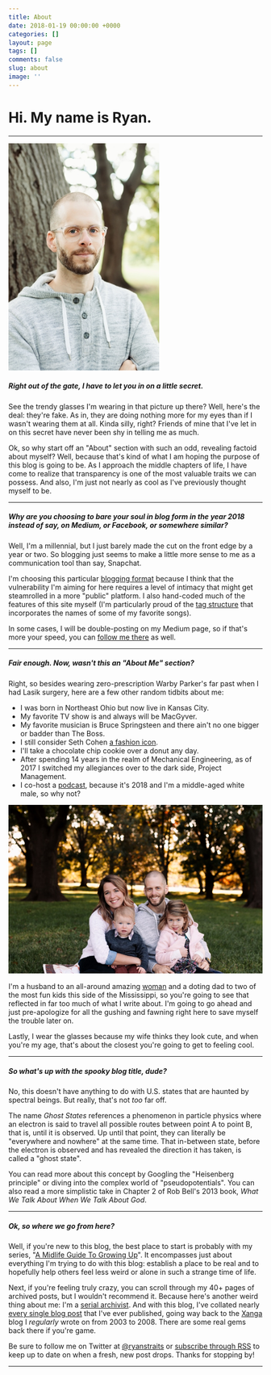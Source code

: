 ```yaml
---
title: About
date: 2018-01-19 00:00:00 +0000
categories: []
layout: page
tags: []
comments: false
slug: about
image: ''
---
```

# Hi. My name is Ryan.

---

![](/assets/images/DSC0933-small.jpg "Hey, it's me!")

##### Right out of the gate, I have to let you in on a little secret.

See the trendy glasses I'm wearing in that picture up there? Well, here's the deal: they're fake. As in, they are doing nothing more for my eyes than if I wasn't wearing them at all. Kinda silly, right? Friends of mine that I've let in on this secret have never been shy in telling me as much.

Ok, so why start off an "About" section with such an odd, revealing factoid about myself? Well, because that's kind of what I am hoping the purpose of this blog is going to be. As I approach the middle chapters of life, I have come to realize that transparency is one of the most valuable traits we can possess. And also, I'm just not nearly as cool as I've previously thought myself to be.

---

##### Why are you choosing to bare your soul in blog form in the year 2018 instead of say, on Medium, or Facebook, or somewhere similar?

Well, I'm a millennial, but I just barely made the cut on the front edge by a year or two. So blogging just seems to make a little more sense to me as a communication tool than say, Snapchat.

I'm choosing this particular [blogging format](http://www.jekyllrb.com) because I think that the vulnerability I'm aiming for here requires a level of intimacy that might get steamrolled in a more "public" platform. I also hand-coded much of the features of this site myself (I'm particularly proud of the [tag structure](/tag/now-that-im-older) that incorporates the names of some of my favorite songs).

In some cases, I will be double-posting on my Medium page, so if that's more your speed, you can [follow me there](https://www.medium.com/@ryanstraits) as well.

---

##### Fair enough. Now, wasn't this an "About Me" section?

Right, so besides wearing zero-prescription Warby Parker's far past when I had Lasik surgery, here are a few other random tidbits about me:

* I was born in Northeast Ohio but now live in Kansas City.
* My favorite TV show is and always will be MacGyver.
* My favorite musician is Bruce Springsteen and there ain't no one bigger or badder than The Boss.
* I still consider Seth Cohen [a fashion icon](https://twitter.com/ryanstraits/status/817788129298042886).
* I'll take a chocolate chip cookie over a donut any day.
* After spending 14 years in the realm of Mechanical Engineering, as of 2017 I switched my allegiances over to the dark side, Project Management.
* I co-host a [podcast](http://www.sixthdegreepod.com), because it's 2018 and I'm a middle-aged white male, so why not?

![](/assets/images/DSC0526-half.jpg)

I'm a husband to an all-around amazing [woman](http://www.jordanstraits.com) and a doting dad to two of the most fun kids this side of the Mississippi, so you're going to see that reflected in far too much of what I write about. I'm going to go ahead and just pre-apologize for all the gushing and fawning right here to save myself the trouble later on.

Lastly, I wear the glasses because my wife thinks they look cute, and when you're my age, that's about the closest you're going to get to feeling cool.

---

##### So what's up with the spooky blog title, dude?

No, this doesn't have anything to do with U.S. states that are haunted by spectral beings. But really, that's not _too_ far off.

The name _Ghost States_ references a phenomenon in particle physics where an electron is said to travel all possible routes between point A to point B, that is, until it is observed. Up until that point, they can literally be "everywhere and nowhere" at the same time. That in-between state, before the electron is observed and has revealed the direction it has taken, is called a "ghost state".

You can read more about this concept by Googling the "Heisenberg principle" or diving into the complex world of "pseudopotentials". You can also read a more simplistic take in Chapter 2 of Rob Bell's 2013 book, _What We Talk About When We Talk About God_.

---

##### Ok, so where we go from here?

Well, if you're new to this blog, the best place to start is probably with my series, "[A Midlife Guide To Growing Up](/2018/04/07/a-midlife-guide-to-growing-up.html)". It encompasses just about everything I'm trying to do with this blog: establish a place to be real and to hopefully help others feel less weird or alone in such a strange time of life.

Next, if you're feeling truly crazy, you can scroll through my 40+ pages of archived posts, but I wouldn't recommend it. Because here's another weird thing about me: I'm a [serial archivist](/2008/03/28/im-a-serial-archivist.html). And with this blog, I've collated nearly [every single blog post](/archive) that I've ever published, going way back to the [Xanga](/tag/xanga) blog I _regularly_ wrote on from 2003 to 2008. There are some real gems back there if you're game.

Be sure to follow me on Twitter at [@ryanstraits](https://twitter.com/ryanstraits) or [subscribe through RSS](/feed.xml) to keep up to date on when a fresh, new post drops. Thanks for stopping by!

---